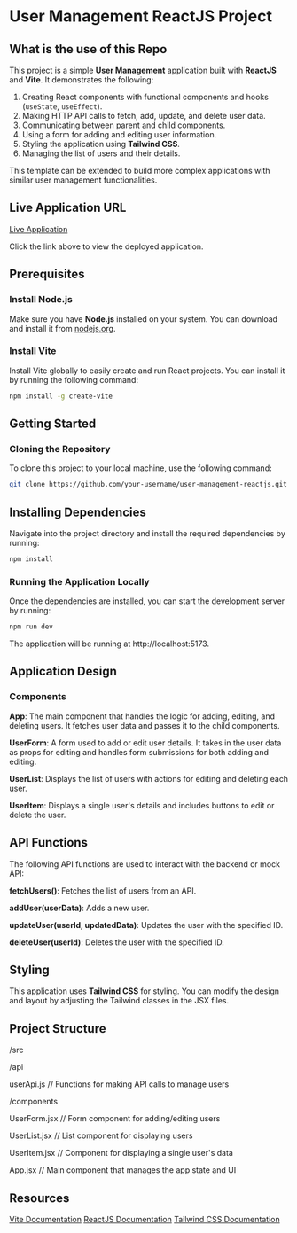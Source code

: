 # User Management ReactJS Project

## What is the use of this Repo

This project is a simple **User Management** application built with **ReactJS** and **Vite**. It demonstrates the following:

1. Creating React components with functional components and hooks (`useState`, `useEffect`).
2. Making HTTP API calls to fetch, add, update, and delete user data.
3. Communicating between parent and child components.
4. Using a form for adding and editing user information.
5. Styling the application using **Tailwind CSS**.
6. Managing the list of users and their details.

This template can be extended to build more complex applications with similar user management functionalities.

## Live Application URL

[Live Application](https://your-live-url-here)

Click the link above to view the deployed application.

## Prerequisites

### Install Node.js

Make sure you have **Node.js** installed on your system. You can download and install it from [nodejs.org](https://nodejs.org/en/).

### Install Vite

Install Vite globally to easily create and run React projects. You can install it by running the following command:

```bash
npm install -g create-vite
```

## Getting Started

### Cloning the Repository

To clone this project to your local machine, use the following command:

```bash
git clone https://github.com/your-username/user-management-reactjs.git
```

## Installing Dependencies

Navigate into the project directory and install the required dependencies by running:

```bash
npm install
```

### Running the Application Locally

Once the dependencies are installed, you can start the development server by running:

```bash
npm run dev
```

The application will be running at http://localhost:5173.

## Application Design

### Components

**App**: The main component that handles the logic for adding, editing, and deleting users. It fetches user data and passes it to the child components.

**UserForm**: A form used to add or edit user details. It takes in the user data as props for editing and handles form submissions for both adding and editing.

**UserList**: Displays the list of users with actions for editing and deleting each user.

**UserItem**: Displays a single user's details and includes buttons to edit or delete the user.

## API Functions

The following API functions are used to interact with the backend or mock API:

**fetchUsers()**: Fetches the list of users from an API.

**addUser(userData)**: Adds a new user.

**updateUser(userId, updatedData)**: Updates the user with the specified ID.

**deleteUser(userId)**: Deletes the user with the specified ID.

## Styling

This application uses **Tailwind CSS** for styling. You can modify the design and layout by adjusting the Tailwind classes in the JSX files.

## Project Structure

/src

/api

userApi.js // Functions for making API calls to manage users

/components

UserForm.jsx // Form component for adding/editing users

UserList.jsx // List component for displaying users

UserItem.jsx // Component for displaying a single user's data

App.jsx // Main component that manages the app state and UI

## Resources

[Vite Documentation](https://vite.dev/guide/why)
[ReactJS Documentation](https://react.dev/reference/react)
[Tailwind CSS Documentation](https://tailwindcss.com/docs/installation/using-vite)
